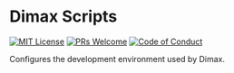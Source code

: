 # Dimax Scripts

[![MIT License][license-badge]][license]
[![PRs Welcome][prs-badge]][prs]
[![Code of Conduct][coc-badge]][coc]

Configures the development environment used by Dimax.

[license-badge]: https://img.shields.io/npm/l/@dimax-ar/dimax-scripts.svg?style=flat-square
[license]: https://github.com/dimax/dimax-scripts/blob/master/LICENSE
[prs-badge]: https://img.shields.io/badge/PRs-welcome-brightgreen.svg?style=flat-square
[prs]: http://makeapullrequest.com
[coc-badge]: https://img.shields.io/badge/code%20of-conduct-ff69b4.svg?style=flat-square
[coc]: https://github.com/dimax/dimax-scripts/blob/master/CODE_OF_CONDUCT.md
